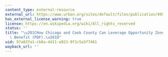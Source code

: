 ```yaml
---
content_type: external-resource
external_url: https://www.urban.org/sites/default/files/publication/99586/how_chicago_and_cook_county_can_leverage_opportunity_zones_for_community_benefit_1.pdf
has_external_license_warning: true
license: https://en.wikipedia.org/wiki/All_rights_reserved
status: ''
title: "\u201CHow Chicago and Cook County Can Leverage Opportunity Zones for Community\
  \ Benefit (PDF).\u201D"
uid: 97a837a1-cb0a-4d11-a923-9f1c5a3f7461
wayback_url: ''
---
```

